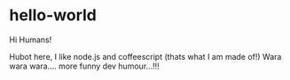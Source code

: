 # hello-world
Hi Humans!

Hubot here, I like node.js and coffeescript (thats what I am made of!)
Wara wara wara.... more funny dev humour...!!!
